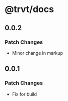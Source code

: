 # @trvt/docs

## 0.0.2

### Patch Changes

-   Minor change in markup

## 0.0.1

### Patch Changes

-   Fix for build
